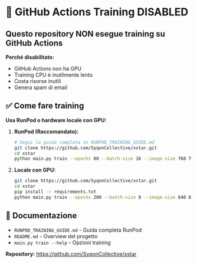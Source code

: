 # 🚫 GitHub Actions Training DISABLED

## Questo repository NON esegue training su GitHub Actions

**Perché disabilitato:**
- GitHub Actions non ha GPU
- Training CPU è inutilmente lento 
- Costa risorse inutili
- Genera spam di email

## ✅ Come fare training

**Usa RunPod o hardware locale con GPU:**

1. **RunPod (Raccomandato):**
   ```bash
   # Segui la guida completa in RUNPOD_TRAINING_GUIDE.md
   git clone https://github.com/SyqonCollective/xstar.git
   cd xstar
   python main.py train --epochs 80 --batch-size 16 --image-size 768 768
   ```

2. **Locale con GPU:**
   ```bash
   git clone https://github.com/SyqonCollective/xstar.git  
   cd xstar
   pip install -r requirements.txt
   python main.py train --epochs 200 --batch-size 8 --image-size 640 640
   ```

## 📖 Documentazione

- `RUNPOD_TRAINING_GUIDE.md` - Guida completa RunPod
- `README.md` - Overview del progetto
- `main.py train --help` - Opzioni training

**Repository:** https://github.com/SyqonCollective/xstar
